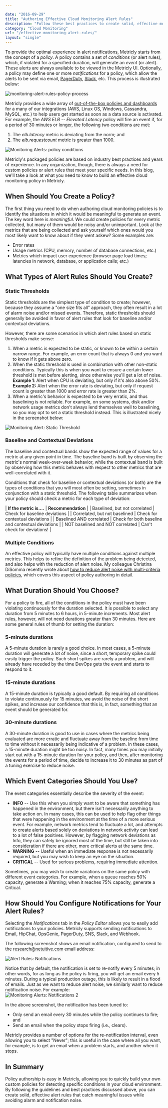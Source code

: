 ```yaml
---

date: "2016-09-29"
title: "Authoring Effective Cloud Monitoring Alert Rules"
description: "Follow these best practices to create solid, effective monitoring alert rules that catch meaningful issues while avoiding alarm and notification noise."
category: "Cloud Monitoring"
url: "/effective-monitoring-alert-rules/"
layout: "single"
---
```


To provide the optimal experience in alert notifications, Metricly starts from the concept of a *policy*. A policy contains a set of *conditions* (or alert rules), which, if violated for a specified duration, will generate an *event* (or alert). These alerts are always available to be viewed in the Metricly UI. Optionally, a policy may define one or more *notifications* for a policy, which allow the alerts to be sent via email, [PagerDuty](https://www.metricly.com/combining-netuitive-and-pagerduty-for-monitoring-alarms), [Slack](https://www.metricly.com/slack-channel-integration), etc. This process is illustrated below:

![monitoring-alert-rules-policy-process](https://www.metricly.com/wp-content/uploads/2017/06/Monitoring-Alert-Rules-Policy-Process-1.jpg)

Metricly provides a wide array of [out-of-the-box policies and dashboards](https://www.metricly.com/aws-monitoring-best-practices-using-pre-configured-dashboards) for a many of our integrations (AWS, Linux OS, Windows, Cassandra, MySQL, etc.) to help users get started as soon as a data source is activated. For example, the *AWS ELB -- Elevated Latency* policy will fire an event if, for a period of 30 minutes or longer, the following two conditions are met:

1.  The *elb.latency* metric is deviating from the norm; and
2.  The *elb.requestcount* metric is greater than 1000.

![Monitoring Alerts: policy conditions](https://www.metricly.com/wp-content/uploads/2017/06/Policy-Conditions-1-1024x539.jpg)

Metricly's packaged policies are based on industry best practices and years of experience. In any organization, though, there is always a need for custom policies or alert rules that meet your specific needs. In this blog, we'll take a look at what you need to know to build an effective cloud monitoring policy in Metricly.

When Should You Create a Policy?
--------------------------------

The first thing you need to do when authoring cloud monitoring policies is to identify the situations in which it would be meaningful to generate an event. The key word here is *meaningful*.  We could create policies for every metric collected, but many of them would be noisy and/or unimportant.  Look at the metrics that are being collected and ask yourself which ones would you most likely want to know about if they went askew? Some examples are:

-   Error rates
-   Usage metrics (CPU, memory, number of database connections, etc.)
-   Metrics which impact user experience (browser page load times; latencies in network, database, or application calls; etc.)

What Types of Alert Rules Should You Create?
--------------------------------------------

### Static Thresholds

Static thresholds are the simplest type of condition to create; however, because they assume a "one size fits all" approach, they often result in a lot of alarm noise and/or missed events.  Therefore, static thresholds should generally be avoided in favor of alert rules that look for baseline and/or contextual deviations.

However, there are some scenarios in which alert rules based on static thresholds make sense:

1.  When a metric is expected to be static, or known to be within a certain narrow range. For example, an error count that is always 0 and you want to know if it gets above zero.
2.  When the static threshold is used in combination with other non-static conditions. Typically this is when you want to ensure a certain lower threshold is met before alerting, since otherwise you'll get a lot of noise.  **Example 1**: Alert when CPU is deviating, but only if it's also above 50%.\
    **Example 2:** Alert when the error rate is deviating, but only if request count is greater than 1000 and error rate is greater than 2%.
3.  When a metric's behavior is expected to be very erratic, and thus baselining is not reliable. For example, on some systems, disk and/or network usage metrics don't always lend themselves well to baselining, so you may opt to set a static threshold instead.  This is illustrated nicely in the screenshot below:

![Monitoring Alert: Static Threshold](https://www.metricly.com/wp-content/uploads/2017/06/Static-Threshold-1-1024x364.jpg)

### Baseline and Contextual Deviations

The baseline and contextual bands show the expected range of values for a metric at any given point in time. The baseline band is built by observing the metric's normal week-over-week behavior, while the contextual band is built by observing how this metric behaves with respect to other metrics that are well-correlated with it.

Conditions that check for baseline or contextual deviations (or both) are the types of conditions that you will most often be setting, sometimes in conjunction with a static threshold. The following table summarizes when your policy should check a metric for each type of deviation:

| **If the metric is....** | **Recommendation** |
| Baselined, but not correlated | Check for baseline deviations |
| Correlated, but not baselined | Check for contextual deviations |
| Baselined AND correlated | Check for both baseline and contextual deviations |
| NOT baselined and NOT correlated | Can't check for deviations! |

### Multiple Conditions

An effective policy will typically have multiple conditions against multiple metrics.  This helps to refine the definition of the problem being detected, and also helps with the reduction of alert noise.  My colleague Christina DiSomma recently wrote about [how to reduce alert noise with multi-criteria policies](https://www.metricly.com/reduce-alert-multi-criteria-policies), which covers this aspect of policy authoring in detail.

What Duration Should You Choose?
--------------------------------

For a policy to fire, all of the conditions in the policy must have been violating continuously for the duration selected. It is possible to select any duration from 5 minutes to 6 hours, in 5-minute increments.  Most alert rules, however, will not need durations greater than 30 minutes. Here are some general rules of thumb for setting the duration:

### 5-minute durations

A 5-minute duration is rarely a good choice. In most cases, a 5-minute duration will generate a lot of noise, since a short, temporary spike could easily trigger the policy.  Such short spikes are rarely a problem, and will already have receded by the time DevOps gets the event and starts to respond to it.

### 15-minute durations

A 15-minute duration is typically a good default.  By requiring all conditions to violate continuously for 15 minutes, we avoid the noise of the short spikes, and increase our confidence that this is, in fact, something that an event should be generated for.

### 30-minute durations

A 30-minute duration is good to use in cases where the metrics being evaluated are more erratic and fluctuate away from the baseline from time to time without it necessarily being indicative of a problem.  In these cases, a 15-minute duration might be too noisy.  In fact, many times you may initially start out with a 15-minute duration for your policy, and then, after monitoring the events for a period of time, decide to increase it to 30 minutes as part of a tuning exercise to reduce noise.

Which Event Categories Should You Use?
--------------------------------------

The event categories essentially describe the severity of the event:

-   **INFO** -- Use this when you simply want to be aware that something has happened in the environment, but there isn't necessarily anything to take action on. In many cases, this can be used to help flag other things that were happening in the environment at the time of a more serious event.  For example, network metrics tend to fluctuate a lot, and attempts to create alerts based solely on deviations in network activity can lead to a lot of false positives.  However, by flagging network deviations as Info, they can safely be ignored most of the time, but still be taken into consideration if there are other, more critical alerts at the same time.
-   **WARNING** -- Useful when an immediate response is not necessarily required, but you may wish to keep an eye on the situation.
-   **CRITICAL** -- Used for serious problems, requiring immediate attention.

Sometimes, you may wish to create variations on the same policy with different event categories.  For example, when a queue reaches 50% capacity, generate a Warning; when it reaches 75% capacity, generate a Critical.

How Should You Configure Notifications for Your Alert Rules?
------------------------------------------------------------

Selecting the *Notifications* tab in the *Policy Editor* allows you to easily add notifications to your policies. Metricly supports sending notifications to Email, HipChat, OpsGenie, PagerDuty, SNS, Slack, and Webhook.

The following screenshot shows an email notification, configured to send to the <research@netuitive.com> email address:

![Alert Rules: Notifications](https://www.metricly.com/wp-content/uploads/2017/06/Notifications-1.jpg)

Notice that by default, the notification is set to re-notify every 5 minutes; in other words, for as long as the policy is firing, you will get an email every 5 minutes. During a typical production outage, this is likely to result in a flood of emails. Just as we want to reduce alert noise, we similarly want to reduce notification noise.  For example:\
![Monitoring Alerts: Notifications 2](https://www.metricly.com/wp-content/uploads/2017/06/Notifications-2-1.jpg)

In the above screenshot, the notification has been tuned to:

-   Only send an email every 30 minutes while the policy continues to fire; and
-   Send an email when the policy stops firing (i.e., clears).

Metricly provides a number of options for the re-notification interval, even allowing you to select "Never"; this is useful in the case where all you want, for example, is to get an email when a problem starts, and another when it stops.

In Summary
----------

Policy authorship is easy in Metricly, allowing you to quickly build your own custom policies for detecting specific conditions in your cloud environment. By following the guidelines and best practices discussed above, you can create solid, effective alert rules that catch meaningful issues while avoiding alarm and notification noise.
